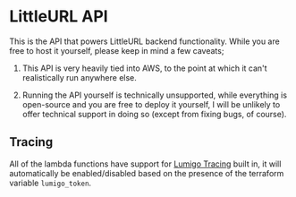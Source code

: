 # LittleURL API

This is the API that powers LittleURL backend functionality. While you are free to host it yourself, please keep in mind a few caveats;

1. This API is very heavily tied into AWS, to the point at which it can't realistically run anywhere else.

2. Running the API yourself is technically unsupported, while everything is open-source and you are free to deploy it yourself,
   I will be unlikely to offer technical support in doing so (except from fixing bugs, of course).

## Tracing

All of the lambda functions have support for [Lumigo Tracing](https://lumigo.io/) built in, it will automatically
be enabled/disabled based on the presence of the terraform variable `lumigo_token`.
